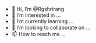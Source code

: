 - 👋 Hi, I’m @Rgshrirang
- 👀 I’m interested in ...
- 🌱 I’m currently learning ...
- 💞️ I’m looking to collaborate on ...
- 📫 How to reach me ...

<!---
Rgshrirang/Rgshrirang is a ✨ special ✨ repository because its `README.md` (this file) appears on your GitHub profile.
You can click the Preview link to take a look at your changes.
--->
